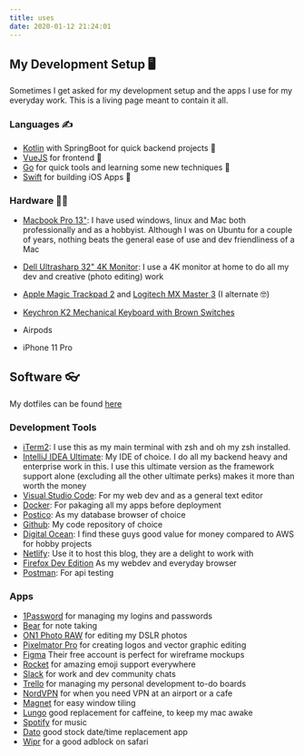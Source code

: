 ```yaml
---
title: uses
date: 2020-01-12 21:24:01
---
```


## My Development Setup 🖥

Sometimes I get asked for my development setup and the apps I use for my everyday work. This is a living page meant to contain it all. 

### Languages ✍️

- [Kotlin](https://kotlinlang.org/) with SpringBoot for quick backend projects 🚀
- [VueJS](https://vuejs.org/) for frontend 🤩
- [Go](https://golang.org/) for quick tools and learning some new techniques 🔨
- [Swift](https://developer.apple.com/swift/) for building iOS Apps 📱

### Hardware ‍👨‍💻

- [Macbook Pro 13"](https://www.apple.com/au/macbook-pro-13/): I have used windows, linux and Mac both professionally and as a hobbyist. Although I was on Ubuntu for a couple of years, nothing beats the general ease of use and dev friendliness of a Mac

- [Dell Ultrasharp 32" 4K Monitor](https://www.amazon.com.au/32-Inch-Screen-LED-Lit-Monitor-U3219Q/dp/B07HDBD9CM): I use a 4K monitor at home to do all my dev and creative (photo editing) work

- [Apple Magic Trackpad 2](https://www.apple.com/au/shop/product/MJ2R2ZA/A/magic-trackpad-2-silver) and [Logitech MX Master 3](https://www.logitech.com/en-au/product/mx-master-3) (I alternate 🤓)

- [Keychron K2 Mechanical Keyboard with Brown Switches](https://www.keychron.com/products/keychron-k2-mechanical-keyboard?variant=31063869653081)

- Airpods

- iPhone 11 Pro

## Software 👓

My dotfiles can be found [here](https://github.com/shavz/dotfiles)

### Development Tools

- [iTerm2](https://iterm2.com): I use this as my main terminal with zsh and oh my zsh installed.
- [IntelliJ IDEA Ultimate](https://www.jetbrains.com/idea/): My IDE of choice. I do all my backend heavy and enterprise work in this. I use this ultimate version as the framework support alone (excluding all the other ultimate perks) makes it more than worth the money
- [Visual Studio Code](https://code.visualstudio.com): For my web dev and as a general text editor
- [Docker](https://www.docker.com): For pakaging all my apps before deployment
- [Postico](https://eggerapps.at/postico/): As my database browser of choice
- [Github](https://github.com): My code repository of choice
- [Digital Ocean](https://www.digitalocean.com): I find these guys good value for money compared to AWS for hobby projects
- [Netlify](https://www.netlify.com): Use it to host this blog, they are a delight to work with
- [Firefox Dev Edition](https://www.mozilla.org/en-US/firefox/developer/) As my webdev and everyday browser
- [Postman](https://www.getpostman.com): For api testing

### Apps 

- [1Password](https://1password.com) for managing my logins and passwords
- [Bear](https://bear.app) for note taking
- [ON1 Photo RAW](https://www.on1.com) for editing my DSLR photos
- [Pixelmator Pro](https://www.pixelmator.com/pro/) for creating logos and vector graphic editing
- [Figma](https://www.figma.com) Their free account is perfect for wireframe mockups
- [Rocket](https://matthewpalmer.net/rocket/) for amazing emoji support everywhere
- [Slack](https://slack.com/intl/en-au/) for work and dev community chats
- [Trello](https://trello.com/en) for managing my personal development to-do boards
- [NordVPN](https://nordvpn.com) for when you need VPN at an airport or a cafe
- [Magnet](https://apps.apple.com/au/app/magnet/id441258766?mt=12) for easy window tiling
- [Lungo](https://apps.apple.com/us/app/lungo/id1263070803?mt=12) good replacement for caffeine, to keep my mac awake
- [Spotify](https://www.spotify.com/au/) for music
- [Dato](https://www.spotify.com/au/) good stock date/time replacement app
- [Wipr](https://apps.apple.com/au/app/wipr/id1320666476?mt=12) for a good adblock on safari
